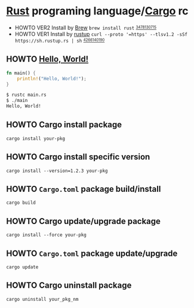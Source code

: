 # [Rust][] programing language/[Cargo][] rc

[rust]: https://github.com/rust-lang/rust
[cargo]: https://github.com/rust-lang/cargo

* HOWTO VER2 Install by [Brew][]   `brew install rust` <sup><sub>[3478130715][]</sub></sup>
* HOWTO VER1 Install by [rustup][] `curl --proto '=https' --tlsv1.2 -sSf https://sh.rustup.rs | sh` <sup><sub>[4266140190][]</sub></sup>

[brew]: https://github.com/homebrew/brew "Homebrew."
[rustup]: http://rustup.rs
[3478130715]: https://formulae.brew.sh/formula/rust#default
[4266140190]: https://rust-lang.org/tools/install

## HOWTO [Hello, World!][]

```rust
fn main() {
    println!("Hello, World!");
}
```

```sh
$ rustc main.rs
$ ./main
Hello, World!
```

[hello, world!]: https://doc.rust-lang.org/book/ch01-02-hello-world.html#writing-and-running-a-rust-program

## HOWTO Cargo install package

    cargo install your-pkg

## HOWTO Cargo install specific version

    cargo install --version=1.2.3 your-pkg

## HOWTO `Cargo.toml` package build/install

    cargo build

## HOWTO Cargo update/upgrade package

    cargo install --force your-pkg

## HOWTO `Cargo.toml` package update/upgrade

    cargo update

## HOWTO Cargo uninstall package

    cargo uninstall your_pkg_nm
